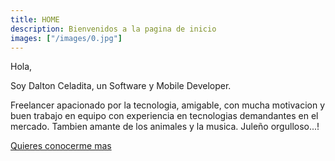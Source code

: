 ```yaml
---
title: HOME
description: Bienvenidos a la pagina de inicio
images: ["/images/0.jpg"]
---
```


Hola,

Soy Dalton Celadita, un Software y Mobile Developer.

Freelancer apacionado por la tecnologia, amigable, con mucha motivacion y buen trabajo en equipo con experiencia en tecnologias demandantes en el mercado.
Tambien amante de los animales y la musica. Juleño orgulloso...!

[Quieres conocerme mas](/about "Acerca de mi")

